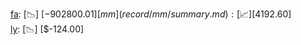 [fa](record/fa/summary.md): [📉] [$-902800.01]  
[mm](record/mm/summary.md): [📈] [$4192.60]  
[ly](record/ly/summary.md): [📉] [$-124.00]  
